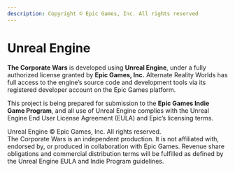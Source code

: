 ```yaml
---
description: Copyright © Epic Games, Inc. All rights reserved
---
```


# Unreal Engine

**The Corporate Wars** is developed using **Unreal Engine**, under a fully authorized license granted by **Epic Games, Inc.** Alternate Reality Worlds has full access to the engine’s source code and development tools via its registered developer account on the Epic Games platform.

This project is being prepared for submission to the **Epic Games Indie Game Program**, and all use of Unreal Engine complies with the Unreal Engine End User License Agreement (EULA) and Epic’s licensing terms.

Unreal Engine © Epic Games, Inc. All rights reserved.\
The Corporate Wars is an independent production. It is not affiliated with, endorsed by, or produced in collaboration with Epic Games. Revenue share obligations and commercial distribution terms will be fulfilled as defined by the Unreal Engine EULA and Indie Program guidelines.
